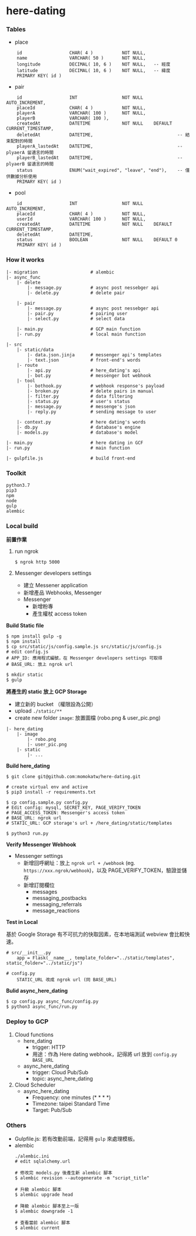# here-dating

### Tables
- place
```
    id                  CHAR( 4 )           NOT NULL,
    name                VARCHAR( 50 )       NOT NULL,
    longitude           DECIMAL( 10, 6 )    NOT NULL,   -- 經度
    latitude            DECIMAL( 10, 6 )    NOT NULL,   -- 緯度
    PRIMARY KEY( id )
```
- pair
```
    id                  INT                 NOT NULL    AUTO_INCREMENT,
    placeId             CHAR( 4 )           NOT NULL,
    playerA             VARCHAR( 100 )      NOT NULL,
    playerB             VARCHAR( 100 ),
    createdAt           DATETIME        	NOT NULL    DEFAULT  CURRENT_TIMESTAMP,
    deletedAt           DATETIME,                                -- 結束配對的時間
    playerA_lastedAt    DATETIME,                                -- plyaerA 留遺言的時間
    playerB_lastedAt    DATETIME,                                -- plyaerB 留遺言的時間
    status              ENUM("wait_expired", "leave", "end"),    -- 僅供數據分析使用
    PRIMARY KEY( id )
```
- pool
```
    id                  INT                 NOT NULL    AUTO_INCREMENT,
    placeId             CHAR( 4 )           NOT NULL,
    userId              VARCHAR( 100 )      NOT NULL,
    createdAt           DATETIME        	NOT NULL    DEFAULT CURRENT_TIMESTAMP,
    deletedAt           DATETIME,                                                   
    status              BOOLEAN             NOT NULL    DEFAULT 0    
    PRIMARY KEY( id )
```

### How it works
```
|- migration                    # alembic
|- async_func
    |- delete
        |- message.py           # async post nessebger api
        |- delete.py            # delete pair

    |- pair
        |- message.py           # async post nessebger api
        |- pair.py              # pairing user
        |- select.py            # select data

    |- main.py                  # GCP main function
    |- run.py                   # local main function

|- src
    |- static/data
        |- data.json.jinja      # messenger api's templates
        |- text.json            # front-end's words
    |- route
        |- api.py               # here_dating's api
        |- bot.py               # messenger bot webhook
    |- tool
        |- bothook.py           # webhook response's payload
        |- broken.py            # delete pairs in manual
        |- filter.py            # data filtering
        |- status.py            # user's status
        |- message.py           # messenge's json
        |- reply.py             # sending message to user

    |- context.py               # here dating's words
    |- db.py                    # database's engine
    |- models.py                # database's model

|- main.py                      # here dating in GCF
|- run.py                       # main function

|- gulpfile.js                  # build front-end
```
### Toolkit
    python3.7
    pip3
    npm
    node
    gulp
    alembic

### Local build

**前置作業**
1. run ngrok
    ```
    $ ngrok http 5000
    ```

2. Messenger developers settings
    - 建立 Messener application
    - 新增產品 Webhooks, Messenger
    - Messenger
        - 新增粉專
        - 產生權杖 access token

**Build Static file**

    $ npm install gulp -g
    $ npm install
    $ cp src/static/js/config.sample.js src/static/js/config.js
    # edit config.js
    # APP_ID: 應用程式編號，在 Messenger developers settings 可取得
    # BASE_URL: 放上 ngrok url

    $ mkdir static
    $ gulp

**將產生的 static 放上 GCP Storage**

- 建立新的 bucket （權限設為公開）
- upload `./static/**`
- create new folder `image`: 放置圖檔 (robo.png & user_pic.png)
```
|- here_dating
    |- image
        |- robo.png
        |- user_pic.png
    |- static
        |- ...
```

**Build here_dating**

    $ git clone git@github.com:momokatw/here-dating.git

    # create virtual env and active
    $ pip3 install -r requirements.txt

    $ cp config.sample.py config.py
    # Edit config: mysql, SECRET_KEY, PAGE_VERIFY_TOKEN
    # PAGE_ACCESS_TOKEN: Messenger's access token
    # BASE_URL: ngrok url
    # STATIC_URL: GCP storage's url + /here_dating/static/templates

    $ python3 run.py


**Verify Messenger Webhook**

- Messenger settings
    - 新增回呼網址：放上 `ngrok url + /webhook` (eg. `https://xxx.ngrok/webhook`)，以及 PAGE_VERIFY_TOKEN，驗證並儲存
    - 新增訂閱欄位
        - messages
        - messaging_postbacks
        - messaging_referrals
        - message_reactions

**Test in Local**

基於 Google Storage 有不可抗力的快取因素，在本地端測試 webview 會比較快速。
```
# src/__init__.py
    app = Flask(__name__, template_folder="../static/templates", static_folder="../static/js")

# config.py
    STATIC_URL 改成 ngrok url (同 BASE_URL)
```

**Bulid async_here_dating**

    $ cp config.py async_func/config.py
    $ python3 async_func/run.py

### Deploy to GCP

1. Cloud functions
    - here_dating
        - trigger: HTTP
        - 用途：作為 Here dating webhook，記得將 url 放到 `config.py BASE_URL`
    - async_here_dating
        - trigger: Cloud Pub/Sub
        - topic: async_here_dating
2. Cloud Scheduler
    - async_here_dating
        - Frequency: one minutes (* * * *)
        - Timezone: taipei Standard Time
        - Target: Pub/Sub

### Others
- Gulpfile.js: 若有改動前端，記得用 `gulp` 來處理模板。
- alembic
    ```
    ./alembic.ini
    # edit sqlalchemy.url

    # 修改完 models.py 後產生新 alembic 腳本
    $ alembic revision --autogenerate -m "script_title"

    # 升級 alembic 腳本
    $ alembic upgrade head

    # 降級 alembic 腳本至上一版
    $ alembic downgrade -1

    # 查看當前 alembic 腳本
    $ alembic current
    ```